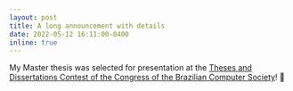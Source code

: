 ```yaml
---
layout: post
title: A long announcement with details
date: 2022-05-12 16:11:00-0400
inline: true
---
```


My Master thesis was selected for presentation at the <a href="https://csbc.sbc.org.br/2022/ctd/">Theses and Dissertations Contest of the Congress of the Brazilian Computer Society</a>! :tada: